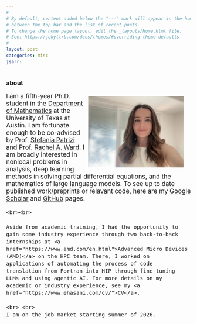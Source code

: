 ```yaml
---
#
# By default, content added below the "---" mark will appear in the home page
# between the top bar and the list of recent posts.
# To change the home page layout, edit the _layouts/home.html file.
# See: https://jekyllrb.com/docs/themes/#overriding-theme-defaults
#
layout: post
categories: misc
jsarr:
---
```


<!-- &nbsp; -->

<html>
<head>
  <!-- <title>About</title> -->
  <style>
    .image {
      float: right;
      margin: 10px 20px 15px 10px; /* space between image and text */
    }
    img {
      max-width: 260px; /* adjust size as needed */
      height: auto;
      display: block;
    }
    .text {
      font-size: 17px;
    }
    h1 {
      margin-top: 0;
    }
  </style>
</head>
<body>
  <h3>about</h3>

  <div class="image">
    <img src="media/IMG_7435.jpg" alt="Profile picture">
  </div>

  <div class="text">
    I am a fifth-year Ph.D. student in the <a href="https://math.utexas.edu/">Department of Mathematics</a> at the University of Texas at Austin. I am fortunate enough to be co-advised by Prof. <a href="https://math.utexas.edu/directory/stefania-patrizi">Stefania Patrizi</a> and Prof. <a href="https://math.utexas.edu/directory/rachel-ward">Rachel A. Ward</a>. I am broadly interested in nonlocal problems in analysis, deep learning methods in solving partial differential equations, and the mathematics of large language models. To see up to date published work/preprints or relavant code, here are my <a href="https://scholar.google.com/citations?user=LtO6zfcAAAAJ&hl=en">Google Scholar</a> and <a href="https://github.com/erisahasani">GitHub</a> pages.
   
    <br><br>
   
    Aside from academic training, I had the opportunity to gain some industry experience through two back-to-back internships at <a href="https://www.amd.com/en.html">Advanced Micro Devices (AMD)</a> on the HPC team. There, I worked on applications of automating the process of code translation from Fortran into HIP through fine-tuning LLMs and using agentic AI. For more details on my academic or industry experience, see my <a href="https://www.ehasani.com/cv/">CV</a>.

    <br> <br>
    I am on the job market starting summer of 2026.
  </div>
</body>
</html>
